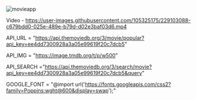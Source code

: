 ![movieapp](https://user-images.githubusercontent.com/105325175/229103047-a1401867-e617-4d42-bf39-20a875650227.PNG)

Video - https://user-images.githubusercontent.com/105325175/229103088-c679bdd0-025e-489e-b79d-d02e3baf03d6.mp4

API_URL = "https://api.themoviedb.org/3/movie/popular?api_key=ee4dd7300928a3a05e99619f20c7dcb5"

API_IMG = "https://image.tmdb.org/t/p/w500"

API_SEARCH ="https://api.themoviedb.org/3/search/movie?api_key=ee4dd7300928a3a05e99619f20c7dcb5&query"

GOOGLE_FONT = "@import url('https://fonts.googleapis.com/css2?family=Poppins:wght@600&display=swap');"
